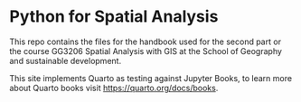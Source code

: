 # Python for Spatial Analysis

This repo contains the files for the handbook used for the second part or the course GG3206 Spatial Analysis with GIS at the School of Geography and sustainable development.

This site implements Quarto as testing against Jupyter Books, to learn more about Quarto books visit <https://quarto.org/docs/books>.




